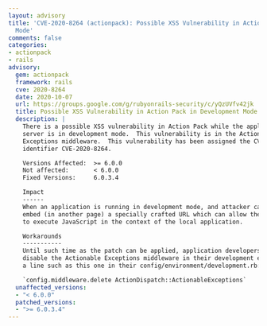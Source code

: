 ```yaml
---
layout: advisory
title: 'CVE-2020-8264 (actionpack): Possible XSS Vulnerability in Action Pack in Development
  Mode'
comments: false
categories:
- actionpack
- rails
advisory:
  gem: actionpack
  framework: rails
  cve: 2020-8264
  date: 2020-10-07
  url: https://groups.google.com/g/rubyonrails-security/c/yQzUVfv42jk
  title: Possible XSS Vulnerability in Action Pack in Development Mode
  description: |
    There is a possible XSS vulnerability in Action Pack while the application
    server is in development mode.  This vulnerability is in the Actionable
    Exceptions middleware.  This vulnerability has been assigned the CVE
    identifier CVE-2020-8264.

    Versions Affected:  >= 6.0.0
    Not affected:       < 6.0.0
    Fixed Versions:     6.0.3.4

    Impact
    ------
    When an application is running in development mode, and attacker can send or
    embed (in another page) a specially crafted URL which can allow the attacker
    to execute JavaScript in the context of the local application.

    Workarounds
    -----------
    Until such time as the patch can be applied, application developers should
    disable the Actionable Exceptions middleware in their development environment via
    a line such as this one in their config/environment/development.rb:

    `config.middleware.delete ActionDispatch::ActionableExceptions`
  unaffected_versions:
  - "< 6.0.0"
  patched_versions:
  - ">= 6.0.3.4"
---
```

